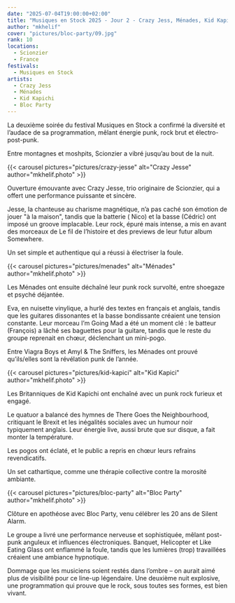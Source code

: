 ```yaml
---
date: "2025-07-04T19:00:00+02:00"
title: "Musiques en Stock 2025 - Jour 2 - Crazy Jess, Ménades, Kid Kapichi, Bloc Party"
author: "mkhelif"
cover: "pictures/bloc-party/09.jpg"
rank: 10
locations:
  - Scionzier
  - France
festivals:
  - Musiques en Stock
artists:
  - Crazy Jess
  - Ménades
  - Kid Kapichi
  - Bloc Party
---
```


La deuxième soirée du festival Musiques en Stock a confirmé la diversité et l’audace de sa programmation, mêlant énergie
punk, rock brut et électro-post-punk.

Entre montagnes et moshpits, Scionzier a vibré jusqu’au bout de la nuit.


{{< carousel pictures="pictures/crazy-jesse" alt="Crazy Jesse" author="mkhelif.photo" >}}

Ouverture émouvante avec Crazy Jesse, trio originaire de Scionzier, qui a offert une performance puissante et sincère.

Jesse, la chanteuse au charisme magnétique, n’a pas caché son émotion de jouer "à la maison", tandis que la batterie (
Nico) et la basse (Cédric) ont imposé un groove implacable.
Leur rock, épuré mais intense, a mis en avant des morceaux de Le fil de l’histoire et des previews de leur futur album
Somewhere.

Un set simple et authentique qui a réussi à électriser la foule.


{{< carousel pictures="pictures/menades" alt="Ménades" author="mkhelif.photo" >}}

Les Ménades ont ensuite déchaîné leur punk rock survolté, entre shoegaze et psyché déjantée.

Eva, en nuisette vinylique, a hurlé des textes en français et anglais, tandis que les guitares dissonantes et la basse
bondissante créaient une tension constante.
Leur morceau I’m Going Mad a été un moment clé : le batteur (François) a lâché ses baguettes pour la guitare, tandis que
le reste du groupe reprenait en chœur, déclenchant un mini-pogo.

Entre Viagra Boys et Amyl & The Sniffers, les Ménades ont prouvé qu’ils/elles sont la révélation punk de l’année.


{{< carousel pictures="pictures/kid-kapici" alt="Kid Kapici" author="mkhelif.photo" >}}

Les Britanniques de Kid Kapichi ont enchaîné avec un punk rock furieux et engagé.

Le quatuor a balancé des hymnes de There Goes the Neighbourhood, critiquant le Brexit et les inégalités sociales avec un
humour noir typiquement anglais.
Leur énergie live, aussi brute que sur disque, a fait monter la température.

Les pogos ont éclaté, et le public a repris en chœur leurs refrains revendicatifs.

Un set cathartique, comme une thérapie collective contre la morosité ambiante.


{{< carousel pictures="pictures/bloc-party" alt="Bloc Party" author="mkhelif.photo" >}}

Clôture en apothéose avec Bloc Party, venu célébrer les 20 ans de Silent Alarm.

Le groupe a livré une performance nerveuse et sophistiquée, mêlant post-punk anguleux et influences électroniques.
Banquet, Helicopter et Like Eating Glass ont enflammé la foule, tandis que les lumières (trop) travaillées créaient une
ambiance hypnotique.

Dommage que les musiciens soient restés dans l’ombre – on aurait aimé plus de visibilité pour ce line-up légendaire.
Une deuxième nuit explosive, une programmation qui prouve que le rock, sous toutes ses formes, est bien vivant.

